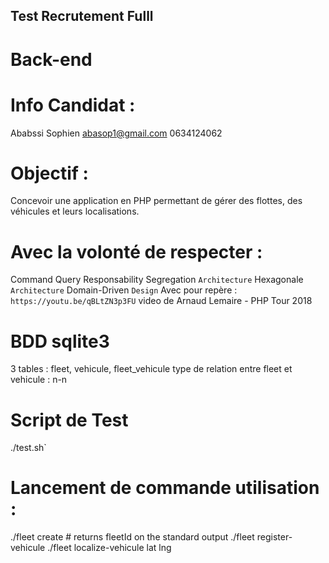 ## Test Recrutement Fulll

# Back-end

# Info Candidat :

Ababssi Sophien
abasop1@gmail.com
0634124062

# Objectif :

Concevoir une application en PHP permettant de gérer des flottes,
des véhicules et leurs localisations.

# Avec la volonté de respecter :

Command Query Responsability Segregation `Architecture`
Hexagonale `Architecture`
Domain-Driven `Design`
Avec pour repère : `https://youtu.be/qBLtZN3p3FU` video de Arnaud Lemaire - PHP Tour 2018

# BDD sqlite3

3 tables : fleet, vehicule, fleet_vehicule
type de relation entre fleet et vehicule : n-n

# Script de Test

./test.sh`

# Lancement de commande utilisation :

./fleet create <userId> # returns fleetId on the standard output
./fleet register-vehicule <fleetId> <vehiculePlateNumber>
./fleet localize-vehicule <fleetId> <vehiculePlateNumber> lat lng
